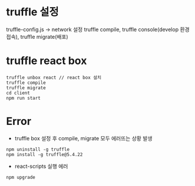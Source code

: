 # truffle 설정
truffle-config.js -> network 설정
truffle compile, truffle console(develop 환경 접속), truffle migrate(배포)

# truffle react box
```
truffle unbox react // react box 설치
truffle compile
truffle migrate
cd client 
npm run start
```

# Error
* truffle box 설정 후 compile, migrate 모두 에러뜨는 상황 발생
```
npm uninstall -g truffle
npm install -g truffle@5.4.22
```
* react-scripts 실행 에러
```
npm upgrade
```